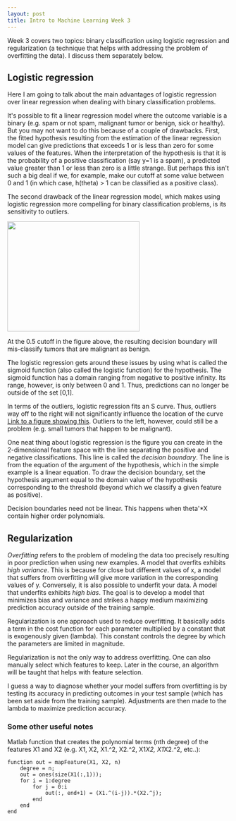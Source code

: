 ```yaml
---
layout: post
title: Intro to Machine Learning Week 3
---
```


Week 3 covers two topics: binary classification using logistic regression and regularization (a technique that helps with addressing the problem of overfitting the data). I discuss them separately below.

## Logistic regression

Here I am going to talk about the main advantages of logistic regression over linear regression when dealing with binary classification problems.

It's possible to fit a linear regression model where the outcome variable is a binary (e.g. spam or not spam, malignant tumor or benign, sick or healthy). But you may not want to do this because of a couple of drawbacks. First, the fitted hypothesis resulting from the estimation of the linear regression model can give predictions that exceeds 1 or is less than zero for some values of the features. When the interpretation of the hypothesis is that it is the probability of a positive classification (say y=1 is a spam), a predicted value greater than 1 or less than zero is a little strange. But perhaps this isn't such a big deal if we, for example, make our cutoff at some value between 0 and 1 (in which case, h(theta) > 1 can be classified as a positive class).

The second drawback of the linear regression model, which makes using logistic regression more compelling for binary classification problems, is its sensitivity to outliers.

<a href="{{site.url}}/img/wk3_1.png">
<img src="{{site.url}}/img/wk3_1.png" width="300" height="250"/>
</a>

At the 0.5 cutoff in the figure above, the resulting decision boundary will mis-classify tumors that are malignant as benign.

The logistic regression gets around these issues by using what is called the sigmoid function (also called the logistic function) for the hypothesis. The sigmoid function has a domain ranging from negative to positive infinity. Its range, however, is only between 0 and 1. Thus, predictions can no longer be outside of the set [0,1].

In terms of the outliers, logistic regression fits an S curve. Thus, outliers way off to the right will not significantly influence the location of the curve [Link to a figure showing this](https://www.quora.com/Can-Logistic-Regression-be-considered-robust-to-outliers). Outliers to the left, however, could still be a problem (e.g. small tumors that happen to be malignant).

One neat thing about logistic regression is the figure you can create in the 2-dimensional feature space with the line separating the positive and negative classifications. This line is called the *decision boundary*. The line is from the equation of the argument of the hypothesis, which in the simple example is a linear equation. To draw the decision boundary, set the hypothesis argument equal to the domain value of the hypothesis corresponding to the threshold (beyond which we classify a given feature as positive).

Decision boundaries need not be linear. This happens when theta'*X contain higher order polynomials.

## Regularization

*Overfitting* refers to the problem of modeling the data too precisely resulting in poor prediction when using new examples. A model that overfits exhibits *high variance*. This is because for close but different values of x, a model that suffers from overfitting will give more variation in the corresponding values of y. Conversely, it is also possible to underfit your data. A model that underfits exhibits *high bias*. The goal is to develop a model that minimizes bias and variance and strikes a happy medium maximizing prediction accuracy outside of the training sample.

Regularization is one approach used to reduce overfitting. It basically adds a term in the cost function for each parameter multiplied by a constant that is exogenously given (lambda). This constant controls the degree by which the parameters are limited in magnitude.

Regularization is not the only way to address overfitting. One can also manually select which features to keep. Later in the course, an algorithm will be taught that helps with feature selection.

I guess a way to diagnose whether your model suffers from overfitting is by testing its accuracy in predicting outcomes in your test sample (which has been set aside from the training sample). Adjustments are then made to the lambda to maximize prediction accuracy.

### Some other useful notes

Matlab function that creates the polynomial terms (nth degree) of the features X1 and X2 (e.g. X1, X2, X1.^2, X2.^2, X1*X2, X1*X2.^2, etc..):

    function out = mapFeature(X1, X2, n)
        degree = n;
        out = ones(size(X1(:,1)));
        for i = 1:degree
            for j = 0:i
                out(:, end+1) = (X1.^(i-j)).*(X2.^j);
            end
        end
    end
